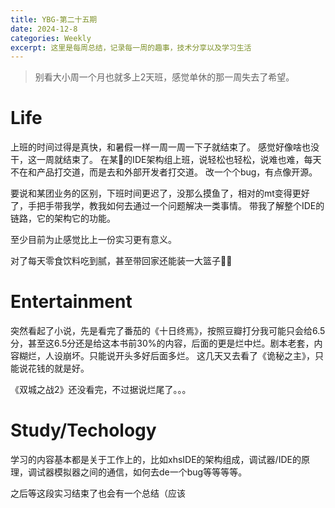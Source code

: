 ```yaml
---
title: YBG-第二十五期
date: 2024-12-8
categories: Weekly
excerpt: 这里是每周总结，记录每一周的趣事，技术分享以及学习生活
---
```


> 别看大小周一个月也就多上2天班，感觉单休的那一周失去了希望。

# Life

上班的时间过得是真快，和暑假一样一周一周一下子就结束了。
感觉好像啥也没干，这一周就结束了。
在某📕的IDE架构组上班，说轻松也轻松，说难也难，每天不在和产品打交道，而是去和外部开发者打交道。
改一个个bug，有点像开源。

要说和某团业务的区别，下班时间更迟了，没那么摸鱼了，相对的mt变得更好了，手把手带我学，教我如何去通过一个问题解决一类事情。
带我了解整个IDE的链路，它的架构它的功能。

至少目前为止感觉比上一份实习更有意义。

对了每天零食饮料吃到腻，甚至带回家还能装一大篮子🤫🤫

# Entertainment

突然看起了小说，先是看完了番茄的《十日终焉》，按照豆瓣打分我可能只会给6.5分，甚至这6.5分还是给这本书前30%的内容，后面的更是烂中烂。剧本老套，内容糊烂，人设崩坏。只能说开头多好后面多烂。
这几天又去看了《诡秘之主》，只能说花钱的就是好。

《双城之战2》还没看完，不过据说烂尾了。。。

# Study/Techology

学习的内容基本都是关于工作上的，比如xhsIDE的架构组成，调试器/IDE的原理，调试器模拟器之间的通信，如何去de一个bug等等等等。

之后等这段实习结束了也会有一个总结（应该
